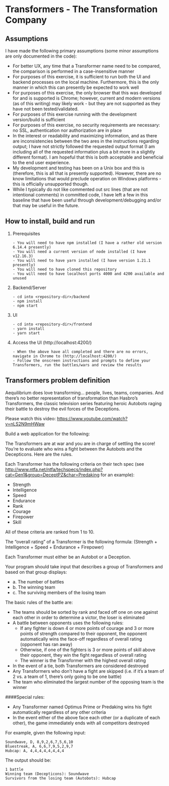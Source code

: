 # Transformers - The Transformation Company

## Assumptions

I have made the following primary assumptions (some minor assumptions are only documented in the code):

- For better UX, any time that a Transformer name need to be compared, the comparison is performed in a case-insensitive manner
- For purposes of this exercise, it is sufficient to run both the UI and backend processes on the local machine.  Furthermore, this is the only manner in which this can presently be expected to work well
- For purposes of this exercise, the only browser that this was developed for and is supported is Chrome; however, current and modern versions (as of this writing) may likely work - but they are not supported as they have not been tested/validated.
- For purposes of this exercise running with the development version/build is sufficient
- For purposes of this exercise, no security requirements are necessary: no SSL, authentication nor authorization are in place
- In the interest or readability and maximizing information, and as there are inconsistencies between the two ares in the instructions regarding output; I have not strictly followed the requested output format (I am including all of the requested information plus a bit more in a slightly different format).  I am hopeful that this is both acceptable and beneficial to the end user experience.      
- My development and testing has been on a Unix box and this is (therefore, this is all that is presently supported).  However, there are no know limitations that would preclude operation on Windows platforms - this is officially unsupported though.
- While I typically do not like commented out src lines (that are not intentional comments) in committed code, I have left a few in this baseline that have been useful through development/debugging and/or that may be useful in the future. 

## How to install, build and run

1. Prerequisites
    ```
   - You will need to have npm installed (I have a rather old version 6.14.4 presently)
   - You will need a current version of node installed (I have v12.16.3)
   - You will need to have yarn installed (I have version 1.21.1 presently)
   - You will need to have cloned this repository
   - You will need to have localhost ports 4000 and 4200 available and unused
    ```
2. Backend/Server
    ```
   - cd into <repository-dir>/backend 
   - npm install
   - npm start
    ```
3. UI
    ``` 
   - cd into <repository-dir>/frontend
   - yarn install
   - yarn start
    ```
4. Access the UI (http://localhost:4200/)
    ```
   - When the above have all completed and there are no errors, navigate in Chrome to (http://localhost:4200/) 
   - Follow the onscreen instructions and prompts to define your Transformers, run the battles/wars and review the results 
    ```   

## Transformers problem definition
Aequilibrium does love transforming... people, lives, teams, companies. And there’s no better
representation of transformation than Hasbro’s Transformers, the classic television series featuring
heroic Autobots raging their battle to destroy the evil forces of the Deceptions.

Please watch this video:
https://www.youtube.com/watch?v=nLS2N9mHWaw

Build a web application for the following:

The Transformers are at war and you are in charge of settling the score! You’re to evaluate who wins a
fight between the Autobots and the Decepticons. Here are the rules.

Each Transformer has the following criteria on their tech spec (see
http://www.ntfa.net/ntfa/techspecs/index.php?cat=Gen1&group=DeceptPZ&char=Predaking for an
example):
- Strength
- Intelligence
- Speed
- Endurance
- Rank
- Courage
- Firepower
- Skill

All of these criteria are ranked from 1 to 10.

The “overall rating” of a Transformer is the following formula:
(Strength + Intelligence + Speed + Endurance + Firepower)

Each Transformer must either be an Autobot or a Deception.

Your program should take input that describes a group of Transformers and based on that group
displays:
* a. The number of battles
* b. The winning team
* c. The surviving members of the losing team

The basic rules of the battle are:
- The teams should be sorted by rank and faced off one on one against each other in order to
determine a victor, the loser is eliminated
- A battle between opponents uses the following rules:
    - If any fighter is down 4 or more points of courage and 3 or more points of strength
compared to their opponent, the opponent automatically wins the face-off regardless of
overall rating (opponent has ran away)
    - Otherwise, if one of the fighters is 3 or more points of skill above their opponent, they win
the fight regardless of overall rating
    - The winner is the Transformer with the highest overall rating
- In the event of a tie, both Transformers are considered destroyed
- Any Transformers who don’t have a fight are skipped (i.e. if it’s a team of 2 vs. a team of 1, there’s
only going to be one battle)
- The team who eliminated the largest number of the opposing team is the winner

####Special rules:
- Any Transformer named Optimus Prime or Predaking wins his fight automatically regardless of
any other criteria
- In the event either of the above face each other (or a duplicate of each other), the game
immediately ends with all competitors destroyed

For example, given the following input:
```
Soundwave, D, 8,9,2,6,7,5,6,10
Bluestreak, A, 6,6,7,9,5,2,9,7
Hubcap: A, 4,4,4,4,4,4,4,4
```

The output should be:
```
1 battle
Winning team (Decepticons): Soundwave
Survivors from the losing team (Autobots): Hubcap
```
